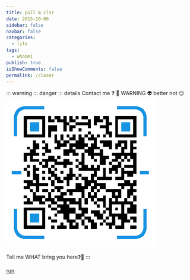 ```yaml
---
title: pull m clsr
date: 2015-10-06
sidebar: false
navbar: false
categories:
  - life
tags:
  - whoami
publish: true
isShowComments: false
permalink: /closer
---
```


::: warning
::: danger
::: details Contact me ❓ 👾 WARNING 👽 better not 😏
![wechat-qr-code](/images/wechat.png)

Tell me WHAT bring you here❓🤔
:::

[run](/)

<!-- <Disqus/> -->

